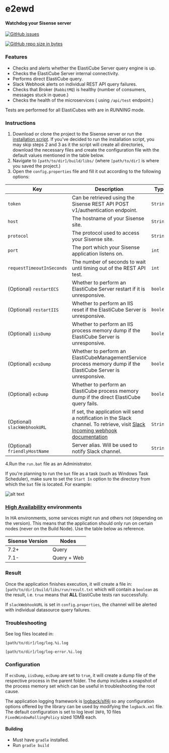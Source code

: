 # e2ewd
#### Watchdog your Sisense server   

[![GitHub issues](https://img.shields.io/github/issues/kbbgl/e2ewd.svg?style=plastic)](https://github.com/kbbgl/e2ewd/issues)

[![GitHub repo size in bytes](https://img.shields.io/github/languages/code-size/kbbgl/e2ewd.svg?label=Project%20Size&style=flat-square)](https://github.com/kbbgl/e2ewd)

### Features

* Checks and alerts whether the ElastiCube Server query engine is up.
* Checks the ElastiCube Server internal connectivity.
* Performs direct ElastiCube query.
* Slack Webhook alerts on individual REST API query failures.
* Checks that Broker (`RabbitMQ`) is healthy (number of consumers, messages stuck in queue.)
* Checks the health of the microservices ( using `/api/test` endpoint.)  

Tests are performed for all ElastiCubes with are in _RUNNING_ mode.  

### Instructions

1) Download or clone the project to the Sisense server or run the [installation script](https://github.com/kbbgl/e2ewd_deployer/tree/master/build/libs).
If you've decided to run the installation script, you may skip steps 2 and 3 as it the script will create all directories, download the necessary files and create the configuration file with the default values mentioned in the table below.  
2) Navigate to `[path/to/dir]/build/libs/` (where `[path/to/dir]` is where you saved the project.)
3) Open the `config.properties` file and fill it out according to the following options:
 
 | Key                           | Description                                                                                                                                                                | Type      | Example                                                                         |
 |-------------------------------|----------------------------------------------------------------------------------------------------------------------------------------------------------------------------|-----------|---------------------------------------------------------------------------------|
 | `token`                       | Can be retrieved using the Sisense REST API POST v1/authentication endpoint.                                                                                               | `String`  |                                                                                 |
 | `host`                        | The hostname of your Sisense site.                                                                                                                                         | `String`  | `mycompany.sisense.com`                                                         |
 | `protocol`                    | The protocol used to access your Sisense site.                                                                                                                             | `String`  | `https` or `http`                                                               |  
 | `port`                        | The port which your Sisense application listens on.                                                                                                                        | `int`     | `80`, `8081`, `443`                                                             |
 | `requestTimeoutInSeconds`     | The number of seconds to wait until timing out of the REST API test.                                                                                                       | `int`     | `300`                                                                           |
 | (Optional) `restartECS`       | Whether to perform an ElastiCube Server restart if it is unresponsive.                                                                                                     | `boolean` | `true` or `false`[default]                                                      |
 | (Optional) `restartIIS`       | Whether to perform an IIS reset if the ElastiCube Server is unresponsive.                                                                                                  | `boolean` | `true` or `false`[default]                                                      |
 | (Optional) `iisDump`          | Whether to perform an IIS process memory dump if the ElastiCube Server is unresponsive.                                                                                    | `boolean` | `true` or `false`[default]                                                      |
 | (Optional) `ecsDump`          | Whether to perform an ElastiCubeManagementService process memory dump if the ElastiCube Server is unresponsive.                                                            | `boolean` | `true` or `false`[default]                                                      |
 | (Optional) `ecDump`           | Whether to perform an ElastiCube process memory dump if the direct ElastiCube query fails.                                                            | `boolean` | `true` or `false`[default]                                                      |
 | (Optional) `slackWebhookURL`  | If set, the application will send a notification in the Slack channel. To retrieve, visit [Slack Incoming webhook documentation](https://api.slack.com/incoming-webhooks.) | `String`  | `https://hooks.slack.com/services/T00000000/B00000000/XXXXXXXXXXXXXXXXXXXXXXXX` |
 | (Optional) `friendlyHostName` | Server alias. Will be used to notify Slack channel.                                                                                                                        | `String`  | `QUERY-NODE-1`                                                                  |

 4.Run the `run.bat` file as an Administrator.  
    
If you're planning to run the `bat` file as a task (such as Windows Task Scheduler), make sure to set the `Start In` option to the 
directory from which the `bat` file is located. For example:

![alt text](https://i.ibb.co/wMBbtsk/2019-04-01-10h27-08.png)

### [High Availability](https://documentation.sisense.com/latest/administration/high-availability-in-sisense/high-availability.htm) environments

In HA environments, some services might run and others not (depending on the version). This means that the application
should only run on certain nodes (never on the Build Node). Use the table below as reference.
 
| Sisense Version | Nodes       |
|-----------------|-------------|
| 7.2+            | Query       |
| 7.1-            | Query + Web |
     

### Result
Once the application finishes execution, it will create a file in:
`[path/to/dir]/build/libs/run/result.txt`
which will contain a `boolean` as the result, i.e. `true` means that **ALL** ElastiCube tests ran successfully.

If `slackWebhookURL` is set in `config.properties`, the channel will be alerted with individual datasource query failures.  
    
### Troubleshooting
See log files located in:

`[path/to/dir]/log/log.%i.log`

`[path/to/dir]/log/log-error.%i.log`

### Configuration

If `ecsDump`, `iisDump`, `ecDump` are set to `true`, it will create a dump file of the respective process in the parent folder. 
The dump includes a snapshot of the process memory set which can be useful in troubleshooting the root cause.

The application logging framework is [logback/slf4j](https://logback.qos.ch/) so any configuration options offered by the library can be used by modifying the `logback.xml` file.  
The default configuration is set to log level `INFO`, 10 files  `FixedWindowRollingPolicy` sized 10MB each. 


#### Building

* Must have `gradle` installed.
* Run `gradle build` 